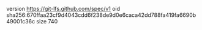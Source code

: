 version https://git-lfs.github.com/spec/v1
oid sha256:670ffaa23cf9d4043cdd6f238de9d0e6caca42dd788fa419fa6690b49001c36c
size 740
